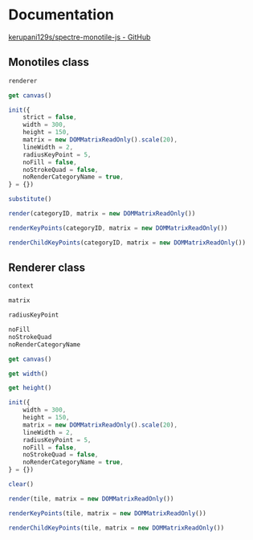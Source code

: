 # Documentation

[kerupani129s/spectre-monotile-js - GitHub](https://github.com/kerupani129s/spectre-monotile-js)

## Monotiles class

```javascript
renderer

get canvas()

init({
	strict = false,
	width = 300,
	height = 150,
	matrix = new DOMMatrixReadOnly().scale(20),
	lineWidth = 2,
	radiusKeyPoint = 5,
	noFill = false,
	noStrokeQuad = false,
	noRenderCategoryName = true,
} = {})

substitute()

render(categoryID, matrix = new DOMMatrixReadOnly())

renderKeyPoints(categoryID, matrix = new DOMMatrixReadOnly())

renderChildKeyPoints(categoryID, matrix = new DOMMatrixReadOnly())
```

## Renderer class

```javascript
context

matrix

radiusKeyPoint

noFill
noStrokeQuad
noRenderCategoryName

get canvas()

get width()

get height()

init({
	width = 300,
	height = 150,
	matrix = new DOMMatrixReadOnly().scale(20),
	lineWidth = 2,
	radiusKeyPoint = 5,
	noFill = false,
	noStrokeQuad = false,
	noRenderCategoryName = true,
} = {})

clear()

render(tile, matrix = new DOMMatrixReadOnly())

renderKeyPoints(tile, matrix = new DOMMatrixReadOnly())

renderChildKeyPoints(tile, matrix = new DOMMatrixReadOnly())
```
